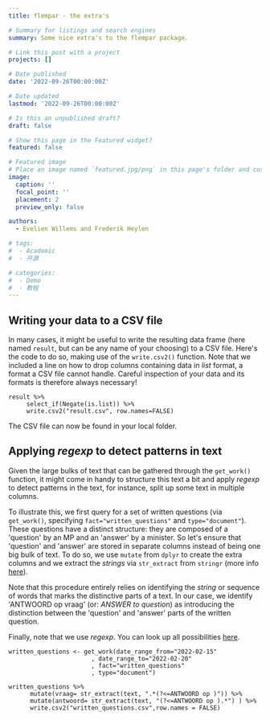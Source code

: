 ```yaml
---
title: flempar - the extra's

# Summary for listings and search engines
summary: Some nice extra's to the flempar package. 

# Link this post with a project
projects: []

# Date published
date: '2022-09-26T00:00:00Z'

# Date updated
lastmod: '2022-09-26T00:00:00Z'

# Is this an unpublished draft?
draft: false

# Show this page in the Featured widget?
featured: false

# Featured image
# Place an image named `featured.jpg/png` in this page's folder and customize its options here.
image:
  caption: ''
  focal_point: ''
  placement: 2
  preview_only: false

authors:
  - Evelien Willems and Frederik Heylen

# tags:
#  - Academic
#  - 开源

# categories:
#  - Demo
#  - 教程
---
```


## Writing your data to a CSV file

In many cases, it might be useful to write the resulting data frame (here named `result`, but can be any name of your choosing) to a CSV file. Here's the code to do so, making use of the `write.csv2()` function. Note that we included a line on how to drop columns containing data in *list* format, a format a CSV file cannot handle. Careful inspection of your data and its formats is therefore always necessary! 

```{r eval=FALSE}
result %>%
     select_if(Negate(is.list)) %>%
     write.csv2("result.csv", row.names=FALSE)
```

The CSV file can now be found in your local folder.

## Applying *regexp* to detect patterns in text

Given the large bulks of text that can be gathered through the `get_work()` function, it might come in handy to structure this text a bit and apply *regexp* to detect patterns in the text, for instance, split up some text in multiple columns.

To illustrate this, we first query for a set of written questions (via `get_work()`, specifying `fact="written_questions"` and `type="document"`). These questions have a distinct structure: they are composed of a 'question' by an MP and an 'answer' by a minister. So let's ensure that 'question' and 'answer' are stored in separate columns instead of being one big bulk of text. To do so, we use `mutate` from `dplyr` to create the extra columns and we extract the *strings* via `str_extract` from `stringr` (more info [here](https://stringr.tidyverse.org/)). 

Note that this procedure entirely relies on identifying the *string* or sequence of words that marks the distinctive parts of a text. In our case, we identify 'ANTWOORD op vraag' (or: *ANSWER to question*) as introducing the distinction between the 'question' and 'answer' parts of the written question.

Finally, note that we use *regexp*. You can look up all possibilities [here](https://stringr.tidyverse.org/articles/regular-expressions.html).

```{r eval=FALSE}
written_questions <- get_work(date_range_from="2022-02-15"
                       , date_range_to="2022-02-20"
                       , fact="written_questions"
                       , type="document")
```
```{r eval=FALSE}
written_questions %>%
      mutate(vraag= str_extract(text, ".*(?<=ANTWOORD op )")) %>%
      mutate(antwoord= str_extract(text, "(?<=ANTWOORD op ).*") ) %>%
      write.csv2("written_questions.csv",row.names = FALSE)
```
